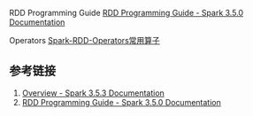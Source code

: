 RDD Programming Guide
[RDD Programming Guide - Spark 3.5.0 Documentation](https://spark.apache.org/docs/latest/rdd-programming-guide.html)

Operators
[Spark-RDD-Operators常用算子](work/component/Big-Data/Apache-Spark/library/RDD/Spark-RDD-Operators常用算子.md)

## 参考链接

1. [Overview - Spark 3.5.3 Documentation](https://spark.apache.org/docs/latest/index.html#where-to-go-from-here)
2. [RDD Programming Guide - Spark 3.5.0 Documentation](https://spark.apache.org/docs/latest/rdd-programming-guide.html)